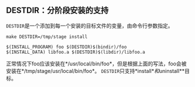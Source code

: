 ## DESTDIR：分阶段安装的支持
`DESTDIR`是一个添加到每一个安装的目标文件的变量，由命令行参数指定。
```
make DESTDIR=/tmp/stage install
```
```
$(INSTALL_PROGRAM) foo $(DESTDIR)$(bindir)/foo
$(INSTALL_DATA) libfoo.a $(DESTDIR)$(libdir)/libfoo.a
```
正常情况下foo应该安装在*/usr/local/bin/foo*，但是根据上面的写法，foo会被安装在*/tmp/stage/usr/local/bin/foo*。
`DESTDIR`只支持*install\**和*uninstall\**目标。